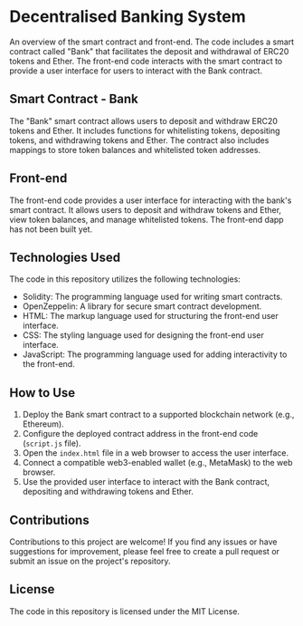 # Decentralised Banking System

An overview of the smart contract and front-end. The code includes a smart contract called "Bank" that facilitates the deposit and withdrawal of ERC20 tokens and Ether. The front-end code interacts with the smart contract to provide a user interface for users to interact with the Bank contract.

## Smart Contract - Bank

The "Bank" smart contract allows users to deposit and withdraw ERC20 tokens and Ether. It includes functions for whitelisting tokens, depositing tokens, and withdrawing tokens and Ether. The contract also includes mappings to store token balances and whitelisted token addresses.

## Front-end

The front-end code provides a user interface for interacting with the bank's smart contract. It allows users to deposit and withdraw tokens and Ether, view token balances, and manage whitelisted tokens. The front-end dapp has not been built yet.

## Technologies Used

The code in this repository utilizes the following technologies:

- Solidity: The programming language used for writing smart contracts.
- OpenZeppelin: A library for secure smart contract development.
- HTML: The markup language used for structuring the front-end user interface.
- CSS: The styling language used for designing the front-end user interface.
- JavaScript: The programming language used for adding interactivity to the front-end.

## How to Use

1. Deploy the Bank smart contract to a supported blockchain network (e.g., Ethereum).
2. Configure the deployed contract address in the front-end code (`script.js` file).
3. Open the `index.html` file in a web browser to access the user interface.
4. Connect a compatible web3-enabled wallet (e.g., MetaMask) to the web browser.
5. Use the provided user interface to interact with the Bank contract, depositing and withdrawing tokens and Ether.

## Contributions

Contributions to this project are welcome! If you find any issues or have suggestions for improvement, please feel free to create a pull request or submit an issue on the project's repository.

## License

The code in this repository is licensed under the MIT License.
